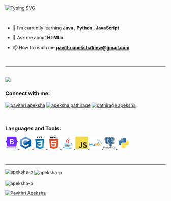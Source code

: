 [![Typing SVG](https://readme-typing-svg.herokuapp.com?size=32&vCenter=true&width=760&lines=Hi,+I'm+H.P.Pavithri+Apeksha;+University+Of+Kelaniya;+Faculty+of+Computing+And+Technology)](https://git.io/typing-svg)

<br>


- 🌱 I’m currently learning **Java , Python , JavaScript**

- 💬 Ask me about **HTML5**

- 📫 How to reach me **pavithriapeksha1new@gmail.com**

<br>

---

<br>

<img src="https://img.shields.io/static/v1?label=Sponsor&message=%E2%9D%A4&logo=GitHub&link=%3Curl%3E&color=f88379">

<h3 align="left">Connect with me:</h3>
<p align="left">
<a href="https://linkedin.com/in/pavithri apeksha" target="blank"><img align="center" src="https://raw.githubusercontent.com/rahuldkjain/github-profile-readme-generator/master/src/images/icons/Social/linked-in-alt.svg" alt="pavithri apeksha" height="30" width="40" /></a>
<a href="https://fb.com/apeksha pathirage" target="blank"><img align="center" src="https://raw.githubusercontent.com/rahuldkjain/github-profile-readme-generator/master/src/images/icons/Social/facebook.svg" alt="apeksha pathirage" height="30" width="40" /></a>
<a href="https://www.hackerrank.com/pathirage apeksha" target="blank"><img align="center" src="https://raw.githubusercontent.com/rahuldkjain/github-profile-readme-generator/master/src/images/icons/Social/hackerrank.svg" alt="pathirage apeksha" height="30" width="40" /></a>
</p>

<br>

<h3 align="left">Languages and Tools:</h3>
<p align="left"> <a href="https://getbootstrap.com" target="_blank" rel="noreferrer"> <img src="https://raw.githubusercontent.com/devicons/devicon/master/icons/bootstrap/bootstrap-plain-wordmark.svg" alt="bootstrap" width="40" height="40"/> </a> <a href="https://www.cprogramming.com/" target="_blank" rel="noreferrer"> <img src="https://raw.githubusercontent.com/devicons/devicon/master/icons/c/c-original.svg" alt="c" width="40" height="40"/> </a> <a href="https://www.w3schools.com/css/" target="_blank" rel="noreferrer"> <img src="https://raw.githubusercontent.com/devicons/devicon/master/icons/css3/css3-original-wordmark.svg" alt="css3" width="40" height="40"/> </a> <a href="https://www.w3.org/html/" target="_blank" rel="noreferrer"> <img src="https://raw.githubusercontent.com/devicons/devicon/master/icons/html5/html5-original-wordmark.svg" alt="html5" width="40" height="40"/> </a> <a href="https://www.java.com" target="_blank" rel="noreferrer"> <img src="https://raw.githubusercontent.com/devicons/devicon/master/icons/java/java-original.svg" alt="java" width="40" height="40"/> </a> <a href="https://developer.mozilla.org/en-US/docs/Web/JavaScript" target="_blank" rel="noreferrer"> <img src="https://raw.githubusercontent.com/devicons/devicon/master/icons/javascript/javascript-original.svg" alt="javascript" width="40" height="40"/> </a> <a href="https://www.mysql.com/" target="_blank" rel="noreferrer"> <img src="https://raw.githubusercontent.com/devicons/devicon/master/icons/mysql/mysql-original-wordmark.svg" alt="mysql" width="40" height="40"/> </a> <a href="https://www.postgresql.org" target="_blank" rel="noreferrer"> <img src="https://raw.githubusercontent.com/devicons/devicon/master/icons/postgresql/postgresql-original-wordmark.svg" alt="postgresql" width="40" height="40"/> </a> <a href="https://www.python.org" target="_blank" rel="noreferrer"> <img src="https://raw.githubusercontent.com/devicons/devicon/master/icons/python/python-original.svg" alt="python" width="40" height="40"/> </a> </p>

<br>

---

<p><img align="left" src="https://github-readme-stats.vercel.app/api/top-langs?username=apeksha-p&show_icons=true&locale=en&layout=compact" alt="apeksha-p" /></p>

<p>&nbsp;<img align="center" src="https://github-readme-stats.vercel.app/api?username=apeksha-p&show_icons=true&locale=en" alt="apeksha-p" /></p>

<p><img align="center" src="https://github-readme-streak-stats.herokuapp.com/?user=apeksha-p&" alt="apeksha-p" /></p>

<p align="left"> <a href="https://github.com/ryo-ma/github-profile-trophy"><img src="https://github-profile-trophy.vercel.app/?username=Apeksha-P" alt="Pavithri Apeksha" /></a> </p>

